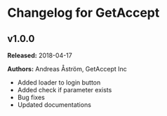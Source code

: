 # Changelog for GetAccept


## v1.0.0
**Released:** 2018-04-17

**Authors:** Andreas Åström, GetAccept Inc

* Added loader to login button
* Added check if parameter exists
* Bug fixes
* Updated documentations